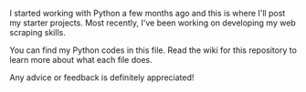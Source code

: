 I started working with Python a few months ago and this is where I'll post my starter projects. Most recently, I've been working on developing my web scraping skills.

You can find my Python codes in this file. Read the wiki for this repository to learn more about what each file does.

Any advice or feedback is definitely appreciated!
